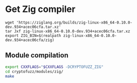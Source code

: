 # Get Zig compiler

```
wget 'https://ziglang.org/builds/zig-linux-x86_64-0.10.0-dev.934+acec06cfa.tar.xz'
tar Jxf zig-linux-x86_64-0.10.0-dev.934+acec06cfa.tar.xz
export ZIG_BIN=$(realpath zig-linux-x86_64-0.10.0-dev.934+acec06cfa/zig)
```

## Module compilation

```sh
export CXXFLAGS="$CXXFLAGS -DCRYPTOFUZZ_ZIG"
cd cryptofuzz/modules/zig/
make
```
